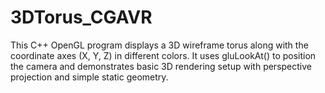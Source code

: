 # 3DTorus_CGAVR
This C++ OpenGL program displays a 3D wireframe torus along with the coordinate axes (X, Y, Z) in different colors. It uses gluLookAt() to position the camera and demonstrates basic 3D rendering setup with perspective projection and simple static geometry.

